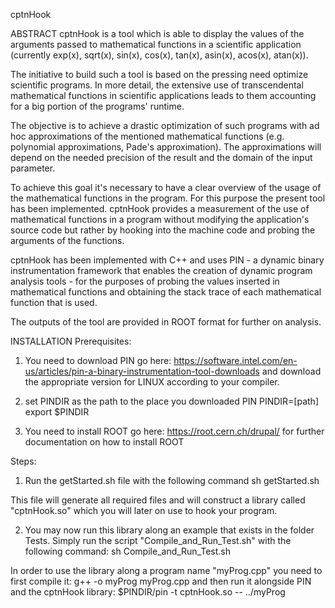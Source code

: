 cptnHook


ABSTRACT 
cptnHook is a tool which is able to display the values of the arguments passed 
to mathematical functions in a scientific application (currently exp(x), 
sqrt(x), sin(x), cos(x), tan(x), asin(x), acos(x), atan(x)).

The initiative to build such a tool is based on the pressing need optimize 
scientific programs.
In more detail, the extensive use of transcendental mathematical functions in 
scientific applications leads to them accounting for a big portion of the 
programs' runtime. 

The objective is to achieve a drastic optimization of such programs with ad hoc 
approximations of the mentioned mathematical functions (e.g. polynomial 
approximations, Pade's approximation). The approximations will depend on the 
needed precision of the result and the domain of the input parameter.

To achieve this goal it's necessary to have a clear overview of the usage of 
the mathematical functions in the program. For this purpose the present tool 
has been implemented. cptnHook provides a measurement of the use of 
mathematical functions in a program without modifying the application's source 
code but rather by hooking into the machine code and probing the arguments of 
the functions.

cptnHook has been implemented with C++ and uses PIN - a dynamic binary 
instrumentation framework that enables the creation of dynamic program analysis 
tools - for the purposes of probing the values inserted in mathematical functions 
and obtaining the stack trace of each mathematical function that is used. 

The outputs of the tool are provided in ROOT format for further on analysis.

INSTALLATION
Prerequisites:
1.	You need to download PIN
    go here: https://software.intel.com/en-us/articles/pin-a-binary-instrumentation-tool-downloads
    and download the appropriate version for LINUX according to your compiler.

2.	set PINDIR as the path to the place you downloaded PIN
    PINDIR=[path]
    export $PINDIR

3.	You need to install ROOT
    go here: https://root.cern.ch/drupal/
    for further documentation on how to install ROOT

Steps:
1. Run the getStarted.sh file with the following command
    sh getStarted.sh
  
  This file will generate all required files and will construct a library called "cptnHook.so" which you will later on   use to hook your program.

2. You may now run this library along an example that exists in the folder Tests. Simply run the script
  "Compile_and_Run_Test.sh" with the following command:
    sh Compile_and_Run_Test.sh

  In order to use the library along a program name "myProg.cpp" you need to first compile it:
    g++ -o myProg myProg.cpp
  and then run it alongside PIN and the cptnHook library:
    $PINDIR/pin -t cptnHook.so -- ../myProg
